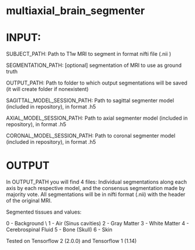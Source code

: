 # multiaxial_brain_segmenter


# INPUT:

SUBJECT_PATH:
Path to T1w MRI to segment in format nifti file (.nii )

SEGMENTATION_PATH:
[optional] segmentation of MRI to use as ground truth

OUTPUT_PATH:
Path to folder to which output segmentations will be saved (it will create folder if nonexistent)

SAGITTAL_MODEL_SESSION_PATH:
Path to sagittal segmenter model (included in repository), in format .h5

AXIAL_MODEL_SESSION_PATH:
Path to axial segmenter model (included in repository), in format .h5

CORONAL_MODEL_SESSION_PATH:
Path to coronal segmenter model (included in repository), in format .h5

# OUTPUT

In OUTPUT_PATH you will find 4 files: Individual segmentations along each axis by each respective model, and the consensus segmentation made by majority vote. All segmentations will be in nifti format (.nii) with the header of the original MRI.

Segmented tissues and values:

0 - Background \\
1 - Air (Sinus cavities)
2 - Gray Matter
3 - White Matter
4 - Cerebrospinal Fluid
5 - Bone (Skull)
6 - Skin


Tested on Tensorflow 2 (2.0.0) and Tensorflow 1 (1.14)

